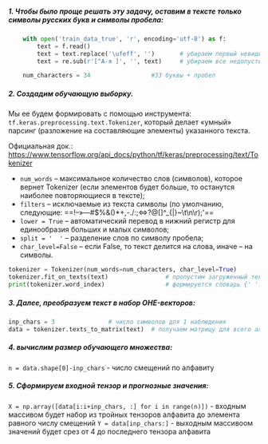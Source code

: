 ##### 1. Чтобы было проще решать эту задачу, оставим в тексте только символы русских букв и символы пробела:
```python
	with open('train_data_true', 'r', encoding='utf-8') as f:
	    text = f.read()
	    text = text.replace('\ufeff', '') 		# убираем первый невидимый символ
	    text = re.sub(r'[^А-я ]', '', text) 	# убираем все недопустимые символы

	num_characters = 34 				#33 буквы + пробел
```

##### 2. Создадим обучающую выборку. 
Мы ее будем формировать с помощью инструмента: `tf.keras.preprocessing.text.Tokenizer`, который делает «умный» парсинг (разложение на составляющие элементы) указанного текста. 

Официальная док.:	https://www.tensorflow.org/api_docs/python/tf/keras/preprocessing/text/Tokenizer

- `num_words` – максимальное количество слов (символов), которое вернет Tokenizer (если элементов будет больше, то останутся наиболее повторяющиеся в тексте);
- `filters` 		– исключаемые из текста символы (по умолчанию, следующие: ==!–»—#$%&()*+,-./:;<=>?@[\]^_{|}~\t\n\r);'==
- `lower = True`		– автоматический перевод в нижний регистр для единообразия больших и малых символов;
- `split = '  '` 		– разделение слов по символу пробела;
- `char_level=False` 	– если False, то текст делится на слова, иначе – на символы.

	
```python
tokenizer = Tokenizer(num_words=num_characters, char_level=True)
tokenizer.fit_on_texts(text)				# пропустим загруженный текст через него
print(tokenizer.word_index)					# формируется словарь {' ':1, 'о':2, …}
```

##### 3. Далее, преобразуем текст в набор OHE-векторов:

```python
inp_chars = 3				# число символов для 1 наблюдения
data = tokenizer.texts_to_matrix(text)	# получаем матрицу для всего алфавита
```

##### 4. вычислим размер обучающего множества:
`n = data.shape[0]-inp_chars` - число смещений по алфавиту


##### 5. Сформируем входной тензор и прогнозные значения:
`X = np.array([data[i:i+inp_chars, :] for i in range(n)])`	- входным массивом будет набор из тройных тензоров алфавита до элемента равного числу смещений
`Y = data[inp_chars:]` - выходным массивоом значений будет срез от 4 до последнего тензора алфавита